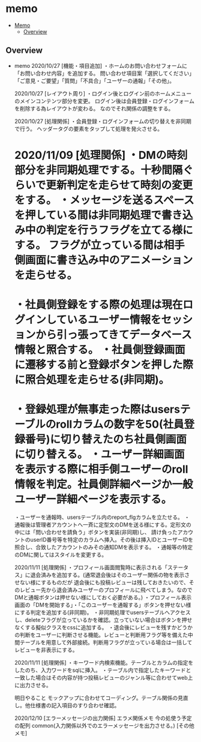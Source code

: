 # memo

<!-- TOC -->

- [Memo](#memo)
  - [Overview](#overview)

<!-- /TOC -->

## Overview
- memo
  2020/10/27
  [機能・項目追加]
  ・ホームのお問い合わせフォームに「お問い合わせ内容」を追加する。
  問い合わせ項目案「選択してください」「ご意見・ご要望」「質問」「不具合」「ユーザーの通報」「その他」。

  2020/10/27
  [レイアウト周り]
  ・ログイン後とログイン前のホームメニューのメインコンテンツ部分を変更。
  ログイン後は会員登録・ログインフォームを削除する為レイアウトが変わる。
  なのでそれ関係の調整をする。

  2020/10/27
  [処理関係]
  ・会員登録・ログインフォームの切り替えを非同期で行う。
  ヘッダータグの要素をタップして処理を発火させる。

  2020/11/09
  [処理関係]
  ・DMの時刻部分を非同期処理でする。十秒間隔ぐらいで更新判定を走らせて時刻の変更をする。
  ・メッセージを送るスペースを押している間は非同期処理で書き込み中の判定を行うフラグを立てる様にする。
  フラグが立っている間は相手側画面に書き込み中のアニメーションを走らせる。
  =========
  ・社員側登録をする際の処理は現在ログインしているユーザー情報をセッションから引っ張ってきてデータベース情報と照合する。
  ・社員側登録画面に遷移する前と登録ボタンを押した際に照合処理を走らせる(非同期)。
  =========
  ・登録処理が無事走った際はusersテーブルのrollカラムの数字を50(社員登録番号)に切り替えたのち社員側画面に切り替える。
  ・ユーザー詳細画面を表示する際に相手側ユーザーのroll情報を判定。社員側詳細ページか一般ユーザー詳細ページを表示する。
  =========
  ・ユーザーを通報時、usersテーブル内のreport_flgカラムを立たせる。
  ・通報後は管理者アカウントへ一斉に定型文のDMを送る様にする。定形文の中には「問い合わせを請負う」ボタンを実装(非同期)し、
  請け負ったアカウントのuserID番号等を特定のカラムへ挿入。その後は挿入IDとユーザーIDを照合し、合致したアカウントのみその通知DMを表示する。
  ・通報等の特定のDMに関してはスタイルを変更する。

  2020/11/11
  [処理関係]
  ・プロフィール画面閲覧時に表示される「ステータス」に退会済みを追加する。(通常退会後はそのユーザー関係の物を表示させない様にするものだが
  退会後にも投稿レビューは残しておきたいので、そのレビュー先から退会済みユーザーのプロフィールに飛べてしまう。なのでDMと通報ボタンは押せない様にしておく必要がある。)
  ・プロフィール表示画面の「DMを開始する」・「このユーザーを通報する」ボタンを押せない様にする判定を追加する(非同期)。
  ・非同期処理でusersテーブルへアクセスし、deleteフラグが立っているかを確認。立っていない場合はボタンを押せなくする擬似クラスをcssに追加する。
  ・退会後にレビューを残すかどうかの判断をユーザーに判断させる機能。レビューと判断用フラグ等を備えた中間テーブルを用意して外部接続。判断用フラグが立っている場合は一括してレビューを非表示にする。

  2020/11/11
  [処理関係]
  ・キーワード内検索機能。テーブルとカラムの指定をしたのち、入力ワードをsqlに挿入。
  ・テーブル内で指定したキーワードと一致した場合はその内容が持つ投稿レビューのジャンル等に合わせてweb上に出力させる。

  明日やること
  モックアップに合わせてコーディング。テーブル関係の見直し。他仕様書の記入項目のすり合わせ確認。

  2020/12/10
  [エラーメッセージの出力関係]
  エラメ関係メモ
  今の処使う予定の配列
  common(入力関係以外でのエラーメッセージを出力させる。)
  [その他メモ]